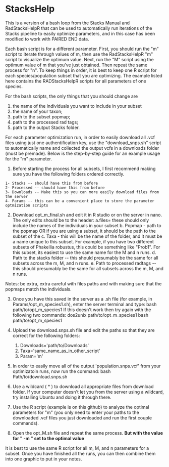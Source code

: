 # StacksHelp
This is a version of a bash loop from the Stacks Manual and RadStacksHelpR that can be used to automatically run iterations of the Stacks pipeline to easily optimize parameters, and in this case has been modified to work with PAIRED END data.

Each bash script is for a different parameter. First, you should run the "m" script to iterate through values of m, then use the RadStacksHelpR "m" script to visualize the optimum value. Next, run the "M" script using the optimum value of m that you've just obtained. Then repeat the same process for "n". To keep things in order, it is best to keep one R script for each species/population subset that you are optimizing. The example listed here contains the RADStacksHelpR scripts for all parameters of one species.

For the bash scripts, the only things that you should change are 
1) the name of the individuals you want to include in your subset
2) the name of your taxon; 
3) path to the subset popmap; 
4) path to the processed rad tags; 
5) path to the output Stacks folder. 

For each parameter optimization run, in order to easily download all .vcf files using just one authentification key, use the "download_snps.sh" script to automatically name and collected the output vcfs in a downloads folder (must be premade). Below is the step-by-step guide for an example usage for the "m" parameter.


  1. Before starting the process for all subsets, I first recommend making sure you have the following folders ordered correctly.

    1- Stacks -- should have this from before
    2- Processed -- should have this from before
    3- Downloads -- Make this so you can more easily download files from the server 
    4- Params -- this can be a convenient place to store the parameter optmization scripts
 
 2. Download opt_m_final.sh and edit it in R studio or on the server in nano. The only edits should be to the header:
     a.files=   these should only include the names of the individuals in your subset
     b. Popmap - path to the popmap OR if you are using a subset, it should be the path to the subset of the
     c. Taxa - this will be the name of the folder, and it must be a name unique to this subset. For example, if you have two different subsets of Phakellia robustus, this could be something like "Prob1". For this subset, its easiest to use the same name for the M and n runs.
     d. Path to the stacks folder -- this should presumably be the same for all subsets across the m, M, and n runs.
     e. Path to processed radtags -- this should presumably be the same for all subsets across the m, M, and n runs.

Notes: be extra, extra careful with files paths and with making sure that the popmaps match the individuals. 

3. Once you have this saved in the server as a .sh file (for example, in Params/opt_m_species1.sh), enter the server terminal and type:
     bash path/to/opt_m_species1
If this doesn't work then try again with the following two commands: 
     dos2unix path/to/opt_m_species1
     bash path/to/opt_m_species1

4. Upload the download.snps.sh file and edit the paths so that they are correct for the following folders:
      1.  Downloads='path/to/Downloads'
      2.  Taxa='same_name_as_in_other_script'
      3.  Param='m'

5. In order to easily move all of the output 'population.snps.vcf' from your optimizatoin runs, now run the command: 
    bash Path/to/download.snps.sh

6. Use a wildcard ( * ) to download all appropriate files from download folder. If your computer doesn't let you from the server using a wildcard, try installing Ubuntu and doing it through there.

7. Use the R script (example is on this github) to analyze the optimal parameters for "m" (you only need to enter your paths to the downloaded .vcf files you just downloaded and run the first couple commands).
8. Open the opt_M.sh file and repeat the same process. **But with the value for " -m " set to the optimal value**

It is best to use the same R script for all m, M, and n parameters for a subset. Once you have finished all the runs, you can then combine them into one graphic to put in your notes.
       




